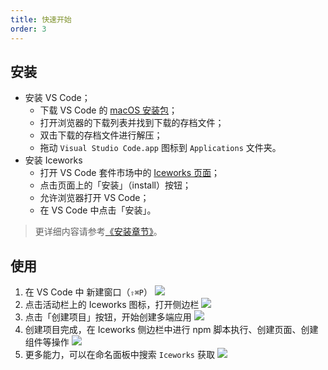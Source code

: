 ```yaml
---
title: 快速开始
order: 3
---
```


## 安装

- 安装 VS Code；
  - 下载 VS Code 的 [macOS 安装包](https://go.microsoft.com/fwlink/?LinkID=534106)；
  - 打开浏览器的下载列表并找到下载的存档文件；
  - 双击下载的存档文件进行解压；
  - 拖动 `Visual Studio Code.app` 图标到 `Applications` 文件夹。
- 安装 Iceworks
  - 打开 VS Code 套件市场中的 [Iceworks 页面](https://marketplace.visualstudio.com/items?itemName=iceworks-team.iceworks)；
  - 点击页面上的「安装」（install）按钮；
  - 允许浏览器打开 VS Code；
  - 在 VS Code 中点击「安装」。

> 更详细内容请参考[《安装章节》](/docs/iceworks/setup)。

## 使用

1. 在 VS Code 中 新建窗口（`⇧⌘P`）
  ![](https://img.alicdn.com/tfs/TB1blgMJNz1gK0jSZSgXXavwpXa-1024-768.png)
2. 点击活动栏上的 Iceworks 图标，打开侧边栏
  ![](https://img.alicdn.com/tfs/TB1G2cValBh1e4jSZFhXXcC9VXa-1024-768.png)
3. 点击「创建项目」按钮，开始创建多端应用
  ![](https://img.alicdn.com/tfs/TB1Y4oSJUY1gK0jSZFCXXcwqXXa-1024-768.png)
4. 创建项目完成，在 Iceworks 侧边栏中进行 npm 脚本执行、创建页面、创建组件等操作
  ![](https://img.alicdn.com/tfs/TB1hScTJKH2gK0jSZJnXXaT1FXa-1024-768.png)
5. 更多能力，可以在命名面板中搜索 `Iceworks` 获取
  ![](https://img.alicdn.com/tfs/TB16h7PJFP7gK0jSZFjXXc5aXXa-1024-768.png)
